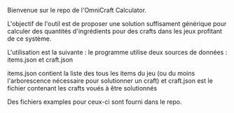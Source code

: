 ﻿Bienvenue sur le repo de l'OmniCraft Calculator.

L'objectif de l'outil est de proposer une solution suffisament générique pour calculer des quantités d'ingrédients pour des crafts dans les jeux profitant de ce système.

L'utilisation est la suivante : le programme utilise deux sources de données : items.json et craft.json

items.json contient la liste des tous les items du jeu (ou du moins l'arborescence nécessaire pour solutionner un craft) et craft.json est le fichier contenant les crafts voués à être solutionnés

Des fichiers examples pour ceux-ci sont fourni dans le repo.